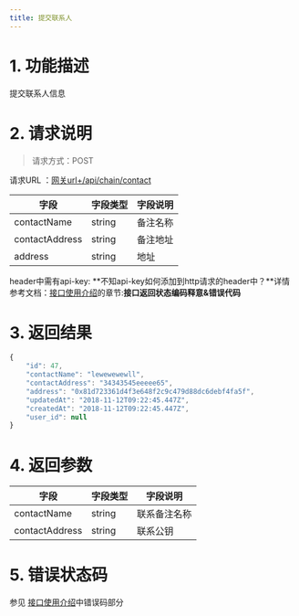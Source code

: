 ```yaml
---
title: 提交联系人
---
```


# **1. 功能描述**
提交联系人信息

# **2. 请求说明**
> 请求方式：POST <br>

请求URL ：[网关url+/api/chain/contact](#)

字段       |字段类型       |字段说明
------------|-----------|-----------
contactName  |string        |备注名称
contactAddress  |string        |备注地址
address  |string        |地址

header中需有api-key: **不知api-key如何添加到http请求的header中？**详情参考文档：[接口使用介绍](/docs/zh/started)的章节:**接口返回状态编码释意&错误代码** 


# **3. 返回结果**

```javascript
{
    "id": 47,
    "contactName": "lewewewewll",
    "contactAddress": "34343545eeeee65",
    "address": "0x81d723361d4f3e648f2c9c479d88dc6debf4fa5f",
    "updatedAt": "2018-11-12T09:22:45.447Z",
    "createdAt": "2018-11-12T09:22:45.447Z",
    "user_id": null
}
```

# **4. 返回参数**

字段       |字段类型       |字段说明
------------|-----------|-----------
contactName       |string      |联系备注名称
contactAddress     |string        |联系公钥


# **5. 错误状态码**

参见 [接口使用介绍](/started)中错误码部分





